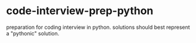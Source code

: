 # code-interview-prep-python

preparation for coding interview in python. solutions should best represent a "pythonic" solution.
